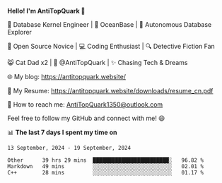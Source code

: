 
**Hello! I'm AntiTopQuark 👋**

🔧 Database Kernel Engineer | 🌊 OceanBase | 🤖 Autonomous Database Explorer

🌱 Open Source Novice | 💻 Coding Enthusiast | 🔍 Detective Fiction Fan

😸 Cat Dad x2 | 🎉 @AntiTopQuark | ✨ Chasing Tech & Dreams

🌐 My blog: https://antitopquark.website/

📄 My Resume: https://antitopquark.website/downloads/resume_cn.pdf

📧 How to reach me: AntiTopQuark1350@outlook.com

Feel free to follow my GitHub and connect with me! 😄

📊 **The last 7 days I spent my time on** 

<!--START_SECTION:waka-->
```text
13 September, 2024 - 19 September, 2024

Other      39 hrs 29 mins  ████████████████████████░   96.82 % 
Markdown   49 mins         ░░░░░░░░░░░░░░░░░░░░░░░░░   02.01 % 
C++        28 mins         ░░░░░░░░░░░░░░░░░░░░░░░░░   01.17 %
```
<!--END_SECTION:waka-->


